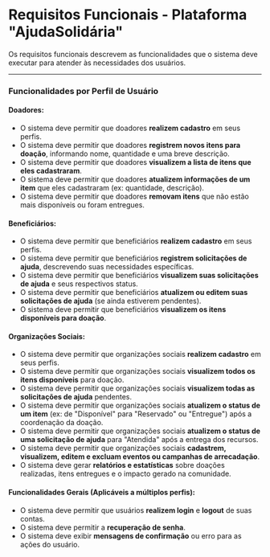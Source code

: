 # Requisitos Funcionais - Plataforma "AjudaSolidária"

Os requisitos funcionais descrevem as funcionalidades que o sistema deve executar para atender às necessidades dos usuários.

---

### Funcionalidades por Perfil de Usuário

#### Doadores:
* O sistema deve permitir que doadores **realizem cadastro** em seus perfis.
* O sistema deve permitir que doadores **registrem novos itens para doação**, informando nome, quantidade e uma breve descrição.
* O sistema deve permitir que doadores **visualizem a lista de itens que eles cadastraram**.
* O sistema deve permitir que doadores **atualizem informações de um item** que eles cadastraram (ex: quantidade, descrição).
* O sistema deve permitir que doadores **removam itens** que não estão mais disponíveis ou foram entregues.

#### Beneficiários:
* O sistema deve permitir que beneficiários **realizem cadastro** em seus perfis.
* O sistema deve permitir que beneficiários **registrem solicitações de ajuda**, descrevendo suas necessidades específicas.
* O sistema deve permitir que beneficiários **visualizem suas solicitações de ajuda** e seus respectivos status.
* O sistema deve permitir que beneficiários **atualizem ou editem suas solicitações de ajuda** (se ainda estiverem pendentes).
* O sistema deve permitir que beneficiários **visualizem os itens disponíveis para doação**.

#### Organizações Sociais:
* O sistema deve permitir que organizações sociais **realizem cadastro** em seus perfis.
* O sistema deve permitir que organizações sociais **visualizem todos os itens disponíveis** para doação.
* O sistema deve permitir que organizações sociais **visualizem todas as solicitações de ajuda** pendentes.
* O sistema deve permitir que organizações sociais **atualizem o status de um item** (ex: de "Disponível" para "Reservado" ou "Entregue") após a coordenação da doação.
* O sistema deve permitir que organizações sociais **atualizem o status de uma solicitação de ajuda** para "Atendida" após a entrega dos recursos.
* O sistema deve permitir que organizações sociais **cadastrem, visualizem, editem e excluam eventos ou campanhas de arrecadação**.
* O sistema deve gerar **relatórios e estatísticas** sobre doações realizadas, itens entregues e o impacto gerado na comunidade.

#### Funcionalidades Gerais (Aplicáveis a múltiplos perfis):
* O sistema deve permitir que usuários **realizem login** e **logout** de suas contas.
* O sistema deve permitir a **recuperação de senha**.
* O sistema deve exibir **mensagens de confirmação** ou erro para as ações do usuário.
